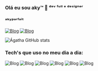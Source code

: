 ### Olá eu sou aky™ 🍓 ᵈᵉᵛ ᶠᵘˡˡ ᵉ ᵈᵉˢⁱᵍⁿᵉʳ
### ᵃᵏʸᵖᵃʳᶠᵃⁱᵗ
[![Blog](https://img.shields.io/badge/Discord-7289DA?style=for-the-badge&logo=discord&logoColor=white)](https://discord.com) 
[![Blog](https://img.shields.io/badge/Behance-0054F7?style=for-the-badge&logo=behance&logoColor=white)](https://www.behance.net/akpa)

![Ágatha GitHub stats](https://github-readme-stats.vercel.app/api?username=akyparfait&show_icons=true&theme=synthwave)

### Tech's que uso no meu dia a dia:
![Blog](https://img.shields.io/badge/Joomla-5091CD?style=for-the-badge&logo=joomla&logoColor=white) 
![Blog](https://img.shields.io/badge/Python-3776AB?style=for-the-badge&logo=python&logoColor=white)
![Blog](https://img.shields.io/badge/HTML-239120?style=for-the-badge&logo=html5&logoColor=white)
![Blog](https://img.shields.io/badge/C-00599C?style=for-the-badge&logo=c&logoColor=white)
![Blog](https://img.shields.io/badge/CSS-239120?&style=for-the-badge&logo=css3&logoColor=white)
![Blog](https://img.shields.io/badge/Adobe%20Photoshop-31A8FF?style=for-the-badge&logo=Adobe%20Photoshop&logoColor=black)
